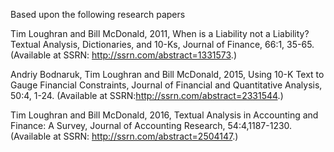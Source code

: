 Based upon the following research papers

Tim Loughran and Bill McDonald, 2011, When is a Liability not a Liability?  Textual Analysis, Dictionaries, and 10-Ks, Journal of Finance, 66:1, 35-65. (Available at SSRN: http://ssrn.com/abstract=1331573.)
 
Andriy Bodnaruk, Tim Loughran and Bill McDonald, 2015, Using 10-K Text to Gauge Financial Constraints, Journal of Financial and Quantitative Analysis, 50:4, 1-24. (Available at SSRN:http://ssrn.com/abstract=2331544.)
 
Tim Loughran and Bill McDonald, 2016, Textual Analysis in Accounting and Finance:  A Survey,  Journal of Accounting Research, 54:4,1187-1230. (Available at SSRN: http://ssrn.com/abstract=2504147.)
